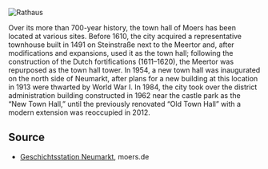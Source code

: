 ![Rathaus](./images/moers-gs/p18.1.jpg#pano)

Over its more than 700-year history, the town hall of Moers has been located at various sites. Before 1610, the city acquired a representative townhouse built in 1491 on Steinstraße next to the Meertor and, after modifications and expansions, used it as the town hall; following the construction of the Dutch fortifications (1611–1620), the Meertor was repurposed as the town hall tower. In 1954, a new town hall was inaugurated on the north side of Neumarkt, after plans for a new building at this location in 1913 were thwarted by World War I. In 1984, the city took over the district administration building constructed in 1962 near the castle park as the “New Town Hall,” until the previously renovated “Old Town Hall” with a modern extension was reoccupied in 2012.

Source
------

* [Geschichtsstation Neumarkt], moers.de

[Geschichtsstation Neumarkt]: https://www-moers-de.translate.goog/leben-moers/geschichtsstation/geschichtsstation-18-rathaus?_x_tr_sl=de&_x_tr_tl=en
